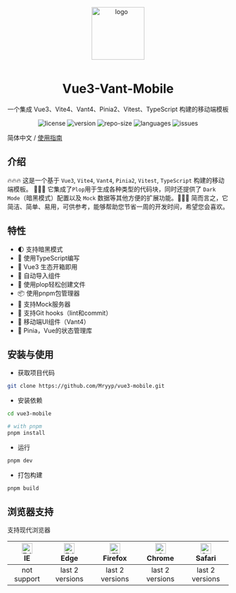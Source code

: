 <p align="center">
    <img alt="logo" src="https://opens-1308879050.cos.ap-beijing.myqcloud.com/vvm/logo.png" width="120" height="120" style="margin-bottom: 10px;">
</p>

<h1 align="center">Vue3-Vant-Mobile</h1>

<p align="center">一个集成 Vue3、Vite4、Vant4、Pinia2、Vitest、TypeScript 构建的移动端模板</p>

<p align="center">
  <img src="https://img.shields.io/github/license/CharleeWa/vue3-vant-mobile" alt="license" />
  <img src="https://img.shields.io/github/package-json/v/CharleeWa/vue3-vant-mobile" alt="version" />
  <img src="https://img.shields.io/github/repo-size/CharleeWa/vue3-vant-mobile" alt="repo-size" />
  <img src="https://img.shields.io/github/languages/top/CharleeWa/vue3-vant-mobile" alt="languages" />
  <img src="https://img.shields.io/github/issues-closed/CharleeWa/vue3-vant-mobile" alt="issues" />
</p>

简体中文 / [使用指南](./Guide-zh_CN.md)
## 介绍

🔥🔥🔥 这是一个基于 `Vue3`, `Vite4`, `Vant4`, `Pinia2`, `Vitest`, `TypeScript` 构建的移动端模板。 🚀🚀🚀 它集成了`Plop`用于生成各种类型的代码块，同时还提供了 `Dark Mode`（暗黑模式）配置以及 `Mock` 数据等其他方便的扩展功能。💖💖💖 简而言之，它简洁、简单、易用，可供参考，能够帮助您节省一周的开发时间，希望您会喜欢。

## 特性

- 🌓 支持暗黑模式
- 💪 使用TypeScript编写
- 🚀 Vue3 生态开箱即用
- 🤖 自动导入组件
- 📄 使用plop轻松创建文件
- 📦 使用pnpm包管理器
- 💾 支持Mock服务器
- 🌈 支持Git hooks（lint和commit）
- 💖 移动端UI组件（Vant4）
- 🍍 Pinia，Vue的状态管理库

## 安装与使用

- 获取项目代码

```bash
git clone https://github.com/Mryyp/vue3-mobile.git
```

- 安装依赖

```bash
cd vue3-mobile

# with pnpm
pnpm install

```

- 运行

```bash
pnpm dev
```

- 打包构建

```bash
pnpm build
```

## 浏览器支持

支持现代浏览器

| [<img src="https://raw.githubusercontent.com/alrra/browser-logos/master/src/edge/edge_48x48.png" alt=" Edge" width="24px" height="24px" />](http://godban.github.io/browsers-support-badges/)</br>IE | [<img src="https://raw.githubusercontent.com/alrra/browser-logos/master/src/edge/edge_48x48.png" alt=" Edge" width="24px" height="24px" />](http://godban.github.io/browsers-support-badges/)</br>Edge | [<img src="https://raw.githubusercontent.com/alrra/browser-logos/master/src/firefox/firefox_48x48.png" alt="Firefox" width="24px" height="24px" />](http://godban.github.io/browsers-support-badges/)</br>Firefox | [<img src="https://raw.githubusercontent.com/alrra/browser-logos/master/src/chrome/chrome_48x48.png" alt="Chrome" width="24px" height="24px" />](http://godban.github.io/browsers-support-badges/)</br>Chrome | [<img src="https://raw.githubusercontent.com/alrra/browser-logos/master/src/safari/safari_48x48.png" alt="Safari" width="24px" height="24px" />](http://godban.github.io/browsers-support-badges/)</br>Safari |
| :-: | :-: | :-: | :-: | :-: |
| not support | last 2 versions | last 2 versions | last 2 versions | last 2 versions |


